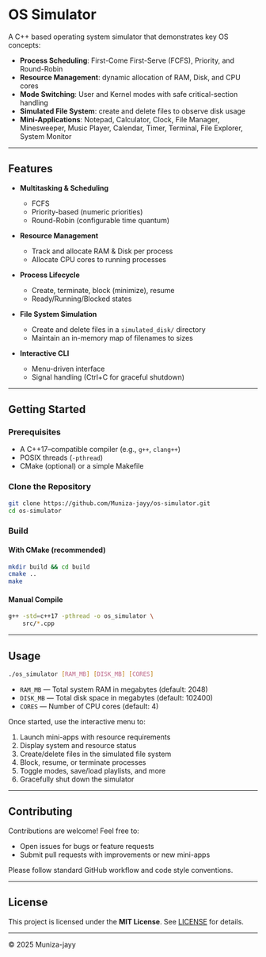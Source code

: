 # OS Simulator

A C++ based operating system simulator that demonstrates key OS concepts:
- **Process Scheduling**: First-Come First-Serve (FCFS), Priority, and Round-Robin
- **Resource Management**: dynamic allocation of RAM, Disk, and CPU cores
- **Mode Switching**: User and Kernel modes with safe critical-section handling
- **Simulated File System**: create and delete files to observe disk usage
- **Mini-Applications**: Notepad, Calculator, Clock, File Manager, Minesweeper, Music Player, Calendar, Timer, Terminal, File Explorer, System Monitor

---

## Features

- **Multitasking & Scheduling**  
  - FCFS  
  - Priority-based (numeric priorities)  
  - Round-Robin (configurable time quantum)

- **Resource Management**  
  - Track and allocate RAM & Disk per process  
  - Allocate CPU cores to running processes  

- **Process Lifecycle**  
  - Create, terminate, block (minimize), resume  
  - Ready/Running/Blocked states

- **File System Simulation**  
  - Create and delete files in a `simulated_disk/` directory  
  - Maintain an in-memory map of filenames to sizes

- **Interactive CLI**  
  - Menu-driven interface  
  - Signal handling (Ctrl+C for graceful shutdown)

---

## Getting Started

### Prerequisites

- A C++17–compatible compiler (e.g., `g++`, `clang++`)
- POSIX threads (`-pthread`)
- CMake (optional) or a simple Makefile

### Clone the Repository

```bash
git clone https://github.com/Muniza-jayy/os-simulator.git
cd os-simulator
```

### Build

#### With CMake (recommended)

```bash
mkdir build && cd build
cmake ..
make
```

#### Manual Compile

```bash
g++ -std=c++17 -pthread -o os_simulator \
    src/*.cpp
```

---

## Usage

```bash
./os_simulator [RAM_MB] [DISK_MB] [CORES]
```

- `RAM_MB` &mdash; Total system RAM in megabytes (default: 2048)  
- `DISK_MB` &mdash; Total disk space in megabytes (default: 102400)  
- `CORES` &mdash; Number of CPU cores (default: 4)

Once started, use the interactive menu to:
1. Launch mini-apps with resource requirements  
2. Display system and resource status  
3. Create/delete files in the simulated file system  
4. Block, resume, or terminate processes  
5. Toggle modes, save/load playlists, and more  
6. Gracefully shut down the simulator

---

## Contributing

Contributions are welcome! Feel free to:
- Open issues for bugs or feature requests  
- Submit pull requests with improvements or new mini-apps  

Please follow standard GitHub workflow and code style conventions.

---

## License

This project is licensed under the **MIT License**. See [LICENSE](LICENSE) for details.

---

© 2025 Muniza-jayy
